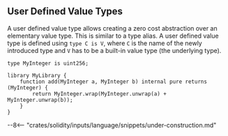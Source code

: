 ## User Defined Value Types

A user defined value type allows creating a zero cost abstraction over an elementary value type. This is similar to a type alias.
A user defined value type is defined using `type C is V`, where `C` is the name of the newly introduced type and `V` has to be a built-in value type (the underlying type).

```solidity
type MyInteger is uint256;

library MyLibrary {
    function add(MyInteger a, MyInteger b) internal pure returns (MyInteger) {
        return MyInteger.wrap(MyInteger.unwrap(a) + MyInteger.unwrap(b));
    }
}
```

--8<-- "crates/solidity/inputs/language/snippets/under-construction.md"
